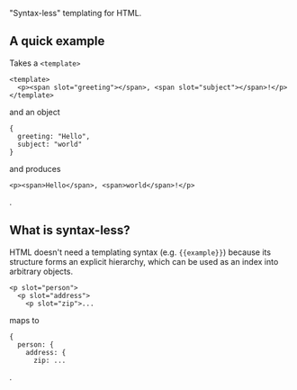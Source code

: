 "Syntax-less" templating for HTML.

## A quick example

Takes a `<template>`

```
<template>
  <p><span slot="greeting"></span>, <span slot="subject"></span>!</p>
</template>
```

and an object

```
{
  greeting: "Hello",
  subject: "world"
}
```

and produces

```
<p><span>Hello</span>, <span>world</span>!</p>
```
.

## What is syntax-less?

HTML doesn't need a templating syntax (e.g. `{{example}}`) because its
structure forms an explicit hierarchy, which can be used as an index into
arbitrary objects.

```
<p slot="person">
  <p slot="address">
    <p slot="zip">...
```

maps to

```
{
  person: {
    address: {
      zip: ...
```
.
